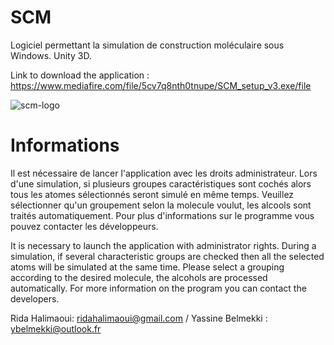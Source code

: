 # SCM
Logiciel permettant la simulation de construction moléculaire sous Windows. Unity 3D.


Link to download the application : https://www.mediafire.com/file/5cv7q8nth0tnupe/SCM_setup_v3.exe/file


![scm-logo](https://user-images.githubusercontent.com/61421920/149624637-a53e219e-6dc5-49b6-9a28-7d8ebd0a2d38.png)





Informations
======================

Il est nécessaire de lancer l'application avec les droits administrateur.
Lors d'une simulation, si plusieurs groupes caractéristiques sont cochés alors tous les atomes sélectionnés seront simulé en même temps. 
Veuillez sélectionner qu'un groupement selon la molecule voulut, les alcools sont traités automatiquement. 
Pour plus d'informations sur le programme vous pouvez contacter les développeurs.


It is necessary to launch the application with administrator rights.
During a simulation, if several characteristic groups are checked then all the selected atoms will be simulated at the same time.
Please select a grouping according to the desired molecule, the alcohols are processed automatically.
For more information on the program you can contact the developers.

Rida Halimaoui: ridahalimaoui@gmail.com  /  Yassine Belmekki : ybelmekki@outlook.fr 





